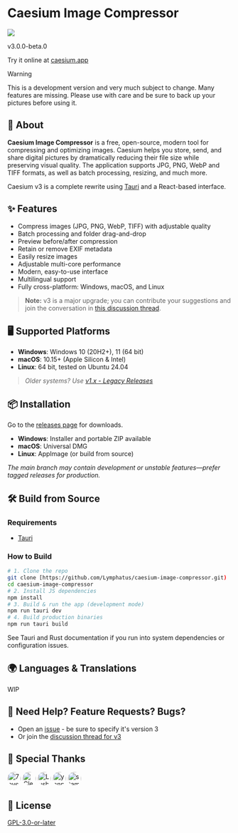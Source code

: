 # Caesium Image Compressor

[![](https://img.shields.io/static/v1?label=Sponsor&message=%E2%9D%A4&logo=GitHub&color=%23fe8e86)](https://github.com/sponsors/Lymphatus)

v3.0.0-beta.0

Try it online at [caesium.app](https://caesium.app)

> [!WARNING]
> This is a development version and very much subject to change. Many features are missing. Please use with care and be
> sure to back up your pictures before using it.

## 🚀 About

**Caesium Image Compressor** is a free, open-source, modern tool for compressing and optimizing images. Caesium helps
you store, send, and share digital pictures by dramatically reducing their file size while preserving visual quality.
The application supports JPG, PNG, WebP and TIFF formats, as well as batch processing, resizing, and much more.

Caesium v3 is a complete rewrite using [Tauri](https://tauri.app/) and a React-based interface.

## ✨ Features

- Compress images (JPG, PNG, WebP, TIFF) with adjustable quality
- Batch processing and folder drag-and-drop
- Preview before/after compression
- Retain or remove EXIF metadata
- Easily resize images
- Adjustable multi-core performance
- Modern, easy-to-use interface
- Multilingual support
- Fully cross-platform: Windows, macOS, and Linux

> **Note:** v3 is a major upgrade; you can contribute your suggestions and join the conversation
> in [this discussion thread](https://github.com/Lymphatus/caesium-image-compressor/issues/334).

## 🖥️ Supported Platforms

- **Windows**: Windows 10 (20H2+), 11 (64 bit)
- **macOS**: 10.15+ (Apple Silicon & Intel)
- **Linux**: 64 bit, tested on Ubuntu 24.04

> _Older systems? Use [v1.x - Legacy Releases](https://www.fosshub.com/Caesium-Image-Compressor-old.html)_

## 📦 Installation

Go to the [releases page](https://github.com/Lymphatus/caesium-image-compressor/releases) for downloads.

- **Windows**: Installer and portable ZIP available
- **macOS**: Universal DMG
- **Linux**: AppImage (or build from source)

_The main branch may contain development or unstable features—prefer tagged releases for production._

## 🛠️ Build from Source

### Requirements

- [Tauri](https://tauri.app/start/prerequisites/)

### How to Build

```sh
# 1. Clone the repo
git clone [https://github.com/Lymphatus/caesium-image-compressor.git)
cd caesium-image-compressor
# 2. Install JS dependencies
npm install
# 3. Build & run the app (development mode)
npm run tauri dev
# 4. Build production binaries
npm run tauri build
``` 

See Tauri and Rust documentation if you run into system dependencies or configuration issues.

## 🌍 Languages & Translations

WIP

## 💬 Need Help? Feature Requests? Bugs?

- Open an [issue](https://github.com/Lymphatus/caesium-image-compressor/issues) - be sure to specify it's version 3
- Or join the [discussion thread for v3](https://github.com/Lymphatus/caesium-image-compressor/issues/334)

## 🙏 Special Thanks

<a href="https://github.com/7eventech77"><img src="https://github.com/7eventech77.png" width="30px" alt="7eventech77" style="border-radius: 100%;" /></a>
<a href="https://github.com/ClearRabbit"><img src="https://github.com/ClearRabbit.png" width="30px" alt="ClearRabbit" style="border-radius: 100%;" /></a>
<a href="https://github.com/LushawnDev"><img src="https://github.com/LushawnDev.png" width="30px" alt="LushawnDev" style="border-radius: 100%;" /></a>
<a href="https://github.com/yannkost"><img src="https://github.com/yannkost.png" width="30px" alt="yannkost" style="border-radius: 100%;" /></a>
<a href="https://github.com/stamminator"><img src="https://github.com/stamminator.png" width="30px" alt="stamminator" style="border-radius: 100%;" /></a>

## 📜 License

[GPL-3.0-or-later](LICENSE)


